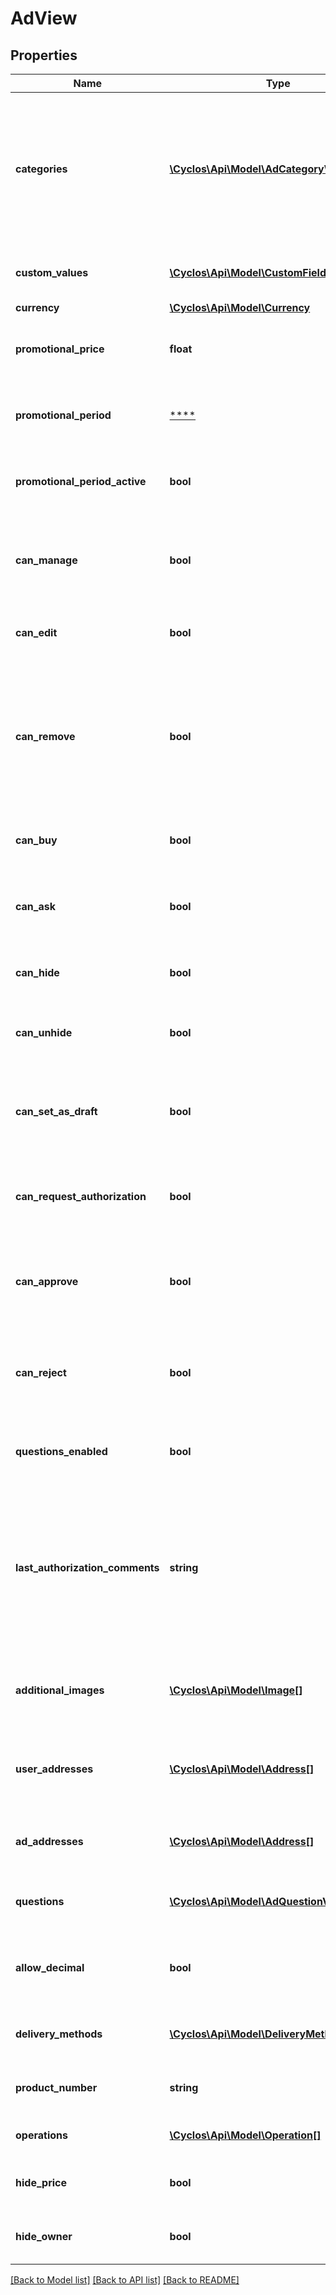 # AdView

## Properties
Name | Type | Description | Notes
------------ | ------------- | ------------- | -------------
**categories** | [**\Cyclos\Api\Model\AdCategoryWithParent[]**](AdCategoryWithParent.md) | Either internal name or id of categories this advertisement belongs to. In most cases an advertisement will have a single category, but this depends on the Cyclos configuration. | [optional] 
**custom_values** | [**\Cyclos\Api\Model\CustomFieldValue[]**](CustomFieldValue.md) | The list of custom field values this advertisement has | [optional] 
**currency** | [**\Cyclos\Api\Model\Currency**](Currency.md) |  | [optional] 
**promotional_price** | **float** | The promotional price, to be applied on the promotional period is active | [optional] 
**promotional_period** | [****](.md) | The promotional period, the one when &#x60;promotionalPrice&#x60; is valid | [optional] 
**promotional_period_active** | **bool** | Indicates whether the promotional period is active at the moment this data is returned | [optional] 
**can_manage** | **bool** | Use &#x60;canEdit&#x60; or &#x60;canRemove&#x60; instead.   Indicates if the authenticated user manage this advertisement | [optional] 
**can_edit** | **bool** | Indicates if the authenticated user can edit this advertisement | [optional] 
**can_remove** | **bool** | Indicates if the authenticated user can remove this advertisement. The owner of the ad with manage permissions can remove the advertisement regardless the ad status. | [optional] 
**can_buy** | **bool** | Indicates if the authenticated user can buy this webshop ad. | [optional] 
**can_ask** | **bool** | Indicates if the authenticated user can ask questions about this advertisement. | [optional] 
**can_hide** | **bool** | Indicates if the authenticated user can hide this advertisement. | [optional] 
**can_unhide** | **bool** | Indicates if the authenticated user can unhide this advertisement. | [optional] 
**can_set_as_draft** | **bool** | Indicates if the authenticated user can set as draft an already authorized (published) advertisement. | [optional] 
**can_request_authorization** | **bool** | Indicates if the authenticated user can request for authorization for this advertisement. | [optional] 
**can_approve** | **bool** | Indicates if the authenticated user can authorize this advertisement (user managers only). | [optional] 
**can_reject** | **bool** | Indicates if the authenticated user can reject this advertisement (user managers only). | [optional] 
**questions_enabled** | **bool** | Indicates if the questions are anabled for the given advertisement. | [optional] 
**last_authorization_comments** | **string** | The last comments set by a manager when rejecting or set as draft this advertisement. Only send if the advertisement requires authorization and the authenticated user can view the comments. | [optional] 
**additional_images** | [**\Cyclos\Api\Model\Image[]**](Image.md) | Holds the images other than the primary image, which is returned in the &#x60;image&#x60; field | [optional] 
**user_addresses** | [**\Cyclos\Api\Model\Address[]**](Address.md) | The addresses (belonging to the advertisement&#x27;s owner) where this  advertisement is available. | [optional] 
**ad_addresses** | [**\Cyclos\Api\Model\Address[]**](Address.md) | The custom addresses where this advertisement is available. | [optional] 
**questions** | [**\Cyclos\Api\Model\AdQuestionView[]**](AdQuestionView.md) | The list of questions this advertisement has. | [optional] 
**allow_decimal** | **bool** | if true then this webshop ad can be ordered specifying the quantity as a decimal number. | [optional] 
**delivery_methods** | [**\Cyclos\Api\Model\DeliveryMethod[]**](DeliveryMethod.md) | The available delivery methods for this webshop ad. | [optional] 
**product_number** | **string** | The product number according to the webshop settings. | [optional] 
**operations** | [**\Cyclos\Api\Model\Operation[]**](Operation.md) | List of runnable custom operations. | [optional] 
**hide_price** | **bool** | Indicates whether show or not this advertisement price to guests | [optional] 
**hide_owner** | **bool** | Indicates whether show or not this advertisement owner to guests | [optional] 

[[Back to Model list]](../../README.md#documentation-for-models) [[Back to API list]](../../README.md#documentation-for-api-endpoints) [[Back to README]](../../README.md)


